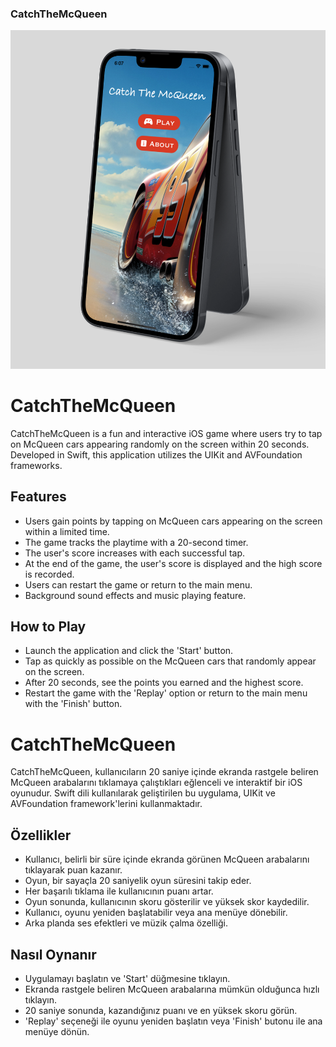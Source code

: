 ### CatchTheMcQueen
<img width="600" src="https://github.com/yektaokdan/CatchTheMcQueen/blob/main/images/mcQueen_2.png">


# CatchTheMcQueen

CatchTheMcQueen is a fun and interactive iOS game where users try to tap on McQueen cars appearing randomly on the screen within 20 seconds. Developed in Swift, this application utilizes the UIKit and AVFoundation frameworks.

## Features
- Users gain points by tapping on McQueen cars appearing on the screen within a limited time.
- The game tracks the playtime with a 20-second timer.
- The user's score increases with each successful tap.
- At the end of the game, the user's score is displayed and the high score is recorded.
- Users can restart the game or return to the main menu.
- Background sound effects and music playing feature.

## How to Play
- Launch the application and click the 'Start' button.
- Tap as quickly as possible on the McQueen cars that randomly appear on the screen.
- After 20 seconds, see the points you earned and the highest score.
- Restart the game with the 'Replay' option or return to the main menu with the 'Finish' button.

# CatchTheMcQueen

CatchTheMcQueen, kullanıcıların 20 saniye içinde ekranda rastgele beliren McQueen arabalarını tıklamaya çalıştıkları eğlenceli ve interaktif bir iOS oyunudur. Swift dili kullanılarak geliştirilen bu uygulama, UIKit ve AVFoundation framework'lerini kullanmaktadır.

## Özellikler
- Kullanıcı, belirli bir süre içinde ekranda görünen McQueen arabalarını tıklayarak puan kazanır.
- Oyun, bir sayaçla 20 saniyelik oyun süresini takip eder.
- Her başarılı tıklama ile kullanıcının puanı artar.
- Oyun sonunda, kullanıcının skoru gösterilir ve yüksek skor kaydedilir.
- Kullanıcı, oyunu yeniden başlatabilir veya ana menüye dönebilir.
- Arka planda ses efektleri ve müzik çalma özelliği.

## Nasıl Oynanır
- Uygulamayı başlatın ve 'Start' düğmesine tıklayın.
- Ekranda rastgele beliren McQueen arabalarına mümkün olduğunca hızlı tıklayın.
- 20 saniye sonunda, kazandığınız puanı ve en yüksek skoru görün.
- 'Replay' seçeneği ile oyunu yeniden başlatın veya 'Finish' butonu ile ana menüye dönün.





